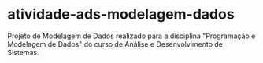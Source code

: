 # atividade-ads-modelagem-dados
Projeto de Modelagem de Dados realizado para a disciplina "Programação e Modelagem de Dados" do curso de Análise e Desenvolvimento de Sistemas.
